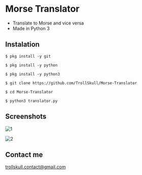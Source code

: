 # Morse Translator
- Translate to Morse and vice versa
- Made in Python 3

## Instalation
	$ pkg install -y git

	$ pkg install -y python

	$ pkg install -y python3

	$ git clone https://github.com/TrollSkull/Morse-Translator

	$ cd Morse-Translator

	$ python3 translator.py

## Screenshots

![1](https://user-images.githubusercontent.com/64570084/94212137-bce0d200-fea9-11ea-821a-d06a2e89bc19.jpg)

![2](https://user-images.githubusercontent.com/64570084/94212147-c66a3a00-fea9-11ea-868d-2c28d831bfc4.jpg)

## Contact me
trollskull.contact@gmail.com

